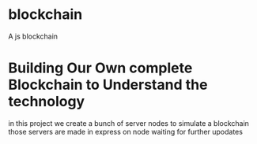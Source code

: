 # blockchain
A js blockchain
# Building Our Own complete Blockchain to Understand the technology
in this project we create a bunch of server nodes to simulate a blockchain
those servers are made in express on node
waiting for further upodates
